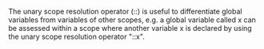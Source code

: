 The unary scope resolution operator (::) is useful to differentiate global variables from variables of other scopes, e.g. a global variable called x can be assessed within a scope where another variable x is declared by using the unary scope resolution operator "::x".
